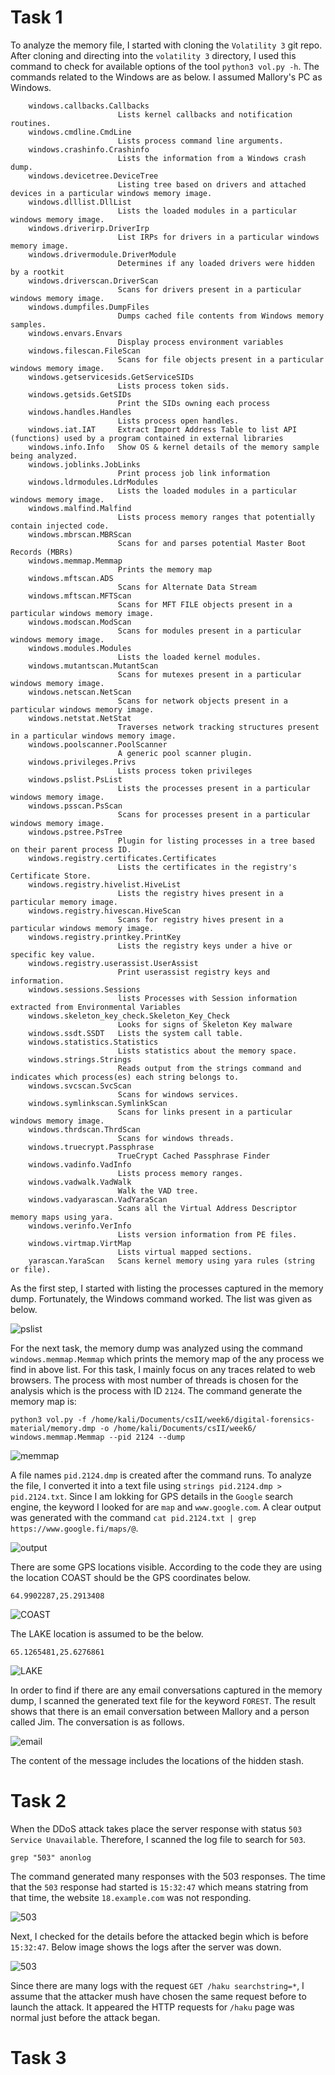 # Task 1

To analyze the memory file, I started with cloning the `Volatility 3` git repo. After cloning and directing into the `volatility 3` directory, I used this command to check for available options of the tool `python3 vol.py -h`. The commands related to the Windows are as below. I assumed Mallory's PC as Windows. 

```cli
    windows.callbacks.Callbacks
                        Lists kernel callbacks and notification routines.
    windows.cmdline.CmdLine
                        Lists process command line arguments.
    windows.crashinfo.Crashinfo
                        Lists the information from a Windows crash dump.
    windows.devicetree.DeviceTree
                        Listing tree based on drivers and attached devices in a particular windows memory image.
    windows.dlllist.DllList
                        Lists the loaded modules in a particular windows memory image.
    windows.driverirp.DriverIrp
                        List IRPs for drivers in a particular windows memory image.
    windows.drivermodule.DriverModule
                        Determines if any loaded drivers were hidden by a rootkit
    windows.driverscan.DriverScan
                        Scans for drivers present in a particular windows memory image.
    windows.dumpfiles.DumpFiles
                        Dumps cached file contents from Windows memory samples.
    windows.envars.Envars
                        Display process environment variables
    windows.filescan.FileScan
                        Scans for file objects present in a particular windows memory image.
    windows.getservicesids.GetServiceSIDs
                        Lists process token sids.
    windows.getsids.GetSIDs
                        Print the SIDs owning each process
    windows.handles.Handles
                        Lists process open handles.
    windows.iat.IAT     Extract Import Address Table to list API (functions) used by a program contained in external libraries
    windows.info.Info   Show OS & kernel details of the memory sample being analyzed.
    windows.joblinks.JobLinks
                        Print process job link information
    windows.ldrmodules.LdrModules
                        Lists the loaded modules in a particular windows memory image.
    windows.malfind.Malfind
                        Lists process memory ranges that potentially contain injected code.
    windows.mbrscan.MBRScan
                        Scans for and parses potential Master Boot Records (MBRs)
    windows.memmap.Memmap
                        Prints the memory map
    windows.mftscan.ADS
                        Scans for Alternate Data Stream
    windows.mftscan.MFTScan
                        Scans for MFT FILE objects present in a particular windows memory image.
    windows.modscan.ModScan
                        Scans for modules present in a particular windows memory image.
    windows.modules.Modules
                        Lists the loaded kernel modules.
    windows.mutantscan.MutantScan
                        Scans for mutexes present in a particular windows memory image.
    windows.netscan.NetScan
                        Scans for network objects present in a particular windows memory image.
    windows.netstat.NetStat
                        Traverses network tracking structures present in a particular windows memory image.
    windows.poolscanner.PoolScanner
                        A generic pool scanner plugin.
    windows.privileges.Privs
                        Lists process token privileges
    windows.pslist.PsList
                        Lists the processes present in a particular windows memory image.
    windows.psscan.PsScan
                        Scans for processes present in a particular windows memory image.
    windows.pstree.PsTree
                        Plugin for listing processes in a tree based on their parent process ID.
    windows.registry.certificates.Certificates
                        Lists the certificates in the registry's Certificate Store.
    windows.registry.hivelist.HiveList
                        Lists the registry hives present in a particular memory image.
    windows.registry.hivescan.HiveScan
                        Scans for registry hives present in a particular windows memory image.
    windows.registry.printkey.PrintKey
                        Lists the registry keys under a hive or specific key value.
    windows.registry.userassist.UserAssist
                        Print userassist registry keys and information.
    windows.sessions.Sessions
                        lists Processes with Session information extracted from Environmental Variables
    windows.skeleton_key_check.Skeleton_Key_Check
                        Looks for signs of Skeleton Key malware
    windows.ssdt.SSDT   Lists the system call table.
    windows.statistics.Statistics
                        Lists statistics about the memory space.
    windows.strings.Strings
                        Reads output from the strings command and indicates which process(es) each string belongs to.
    windows.svcscan.SvcScan
                        Scans for windows services.
    windows.symlinkscan.SymlinkScan
                        Scans for links present in a particular windows memory image.
    windows.thrdscan.ThrdScan
                        Scans for windows threads.
    windows.truecrypt.Passphrase
                        TrueCrypt Cached Passphrase Finder
    windows.vadinfo.VadInfo
                        Lists process memory ranges.
    windows.vadwalk.VadWalk
                        Walk the VAD tree.
    windows.vadyarascan.VadYaraScan
                        Scans all the Virtual Address Descriptor memory maps using yara.
    windows.verinfo.VerInfo
                        Lists version information from PE files.
    windows.virtmap.VirtMap
                        Lists virtual mapped sections.
    yarascan.YaraScan   Scans kernel memory using yara rules (string or file).

```

As the first step, I started with listing the processes captured in the memory dump. Fortunately, the Windows command worked. The list was given as below. 

![pslist](./images/task1-pslist.png)

For the next task, the memory dump was analyzed using the command `windows.memmap.Memmap` which prints the memory map of the any process we find in above list. For this task, I mainly focus on any traces related to web browsers. The process with most number of threads is chosen for the analysis which is the process with ID `2124`. The command generate the memory map is: 

```cli
python3 vol.py -f /home/kali/Documents/csII/week6/digital-forensics-material/memory.dmp -o /home/kali/Documents/csII/week6/ windows.memmap.Memmap --pid 2124 --dump
```
![memmap](./images/task1-memmap.png)

A file names `pid.2124.dmp` is created after the command runs. To analyze the file, I converted it into a text file using `strings pid.2124.dmp > pid.2124.txt`. Since I am lokking for GPS details in the `Google` search engine, the keyword I looked for are `map` and `www.google.com`. A clear output was generated with the command `cat pid.2124.txt | grep https://www.google.fi/maps/@`.

![output](./images/task1-cred.png)

There are some GPS locations visible. According to the code they are using the location COAST should be the GPS coordinates below. 

```cli
64.9902287,25.2913408
```
![COAST](./images/task1-coast.png)

The LAKE location is assumed to be the below. 

```cli
65.1265481,25.6276861
```
![LAKE](./images/task1-lake.png)

In order to find if there are any email conversations captured in the memory dump, I scanned the generated text file for the keyword `FOREST`. The result shows that there is an email conversation between Mallory and a person called Jim. The conversation is as follows. 

![email](./images/task1-email.png)

The content of the message includes the locations of the hidden stash. 

# Task 2

 When the DDoS attack takes place the server response with status `503 Service Unavailable`. Therefore, I scanned the log file to search for `503`.

 ```cli
grep "503" anonlog
```

The command generated many responses with the 503 responses. The time that the `503` response had started is `15:32:47` which means statring from that time, the website `18.example.com` was not responding.

![503](./images/task2-503.png)

Next, I checked for the details before the attacked begin which is before `15:32:47`. Below image shows the logs after the server was down. 

![503](./images/task2-503-2.png)

Since there are many logs with the request `GET /haku searchstring=*`, I assume that the attacker mush have chosen the same request before to launch the attack. It appeared the HTTP requests for `/haku` page was normal just before the attack began. 




# Task 3


